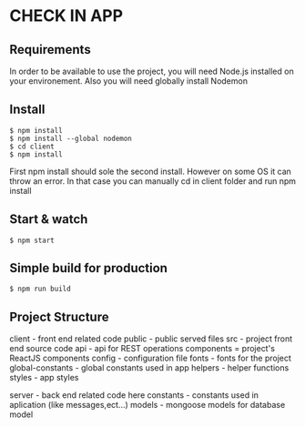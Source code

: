 # CHECK IN APP

## Requirements

In order to be available to use the project, you will need Node.js installed on your environement.
Also you will need globally install Nodemon

## Install

    $ npm install
    $ npm install --global nodemon
    $ cd client
    $ npm install

First npm install should sole the second install. However on some OS it can throw an error. In that case you can manually cd in client folder and run npm install

## Start & watch

    $ npm start

## Simple build for production

    $ npm run build

## Project Structure

client - front end related code
    public - public served files
    src - project front end source code
       api - api for REST operations
       components = project's ReactJS components
       config - configuration file
       fonts - fonts for the project
       global-constants - global constants used in app
       helpers - helper functions
       styles - app styles

server - back end related code here
    constants - constants used in aplication (like messages,ect...)
    models - mongoose models for database model

